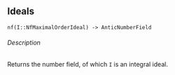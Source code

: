 <!-- Generated by Docile.jl -->

## Ideals

<a name="nf(x::Hecke.NfMaximalOrderIdeal) at /home/thofmann/.julia/v0.4/Hecke/src/NfMaximalOrder/Ideal.jl:130"></a>

```
nf(I::NfMaximalOrderIdeal) -> AnticNumberField
```

###### Description

Returns the number field, of which `I` is an integral ideal.
